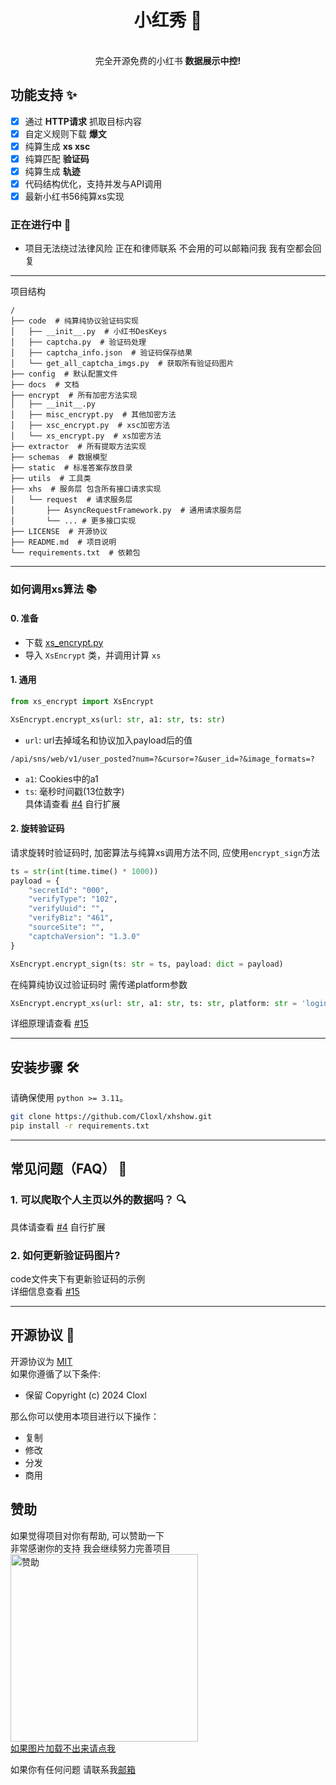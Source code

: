 <div align="center">
<h1 align="center">小红秀 📄</h1>
<br>
完全开源免费的小红书 <b>数据展示中控!</b>
<br>
</div>

## 功能支持 ✨

- [x] 通过 **HTTP请求** 抓取目标内容
- [x] 自定义规则下载 **爆文**
- [x] 纯算生成 **xs xsc**
- [x] 纯算匹配 **验证码**
- [x] 纯算生成 **轨迹**
- [x] 代码结构优化，支持并发与API调用
- [x] 最新小红书56纯算xs实现

### 正在进行中 🚀
-  项目无法绕过法律风险 正在和律师联系 不会用的可以邮箱问我 我有空都会回复

---
项目结构
```angular2html
/
├── code  # 纯算纯协议验证码实现
│   ├── __init__.py  # 小红书DesKeys
│   ├── captcha.py  # 验证码处理
│   ├── captcha_info.json  # 验证码保存结果
│   └── get_all_captcha_imgs.py  # 获取所有验证码图片
├── config  # 默认配置文件
├── docs  # 文档
├── encrypt  # 所有加密方法实现
│   ├── __init__.py
│   ├── misc_encrypt.py  # 其他加密方法
│   ├── xsc_encrypt.py  # xsc加密方法
│   └── xs_encrypt.py  # xs加密方法
├── extractor  # 所有提取方法实现
├── schemas  # 数据模型
├── static  # 标准答案存放目录
├── utils  # 工具类
├── xhs  # 服务层 包含所有接口请求实现
│   └── request  # 请求服务层
│       ├── AsyncRequestFramework.py  # 通用请求服务层
│       └── ... # 更多接口实现
├── LICENSE  # 开源协议
├── README.md  # 项目说明
└── requirements.txt  # 依赖包
```
---
### 如何调用xs算法 📚
#### 0. 准备
- 下载 [xs_encrypt.py](https://github.com/Cloxl/xhs-profile-spider/blob/master/encrypt/xs_encrypt.py)
- 导入 `XsEncrypt` 类，并调用计算 `xs`  
#### 1. 通用
```python  
from xs_encrypt import XsEncrypt 

XsEncrypt.encrypt_xs(url: str, a1: str, ts: str)
```  

- `url`: url去掉域名和协议加入payload后的值
```angular2html
/api/sns/web/v1/user_posted?num=?&cursor=?&user_id=?&image_formats=?
```

- `a1`: Cookies中的a1
- `ts`: 毫秒时间戳(13位数字)  
具体请查看 [#4](https://github.com/Cloxl/xhs-profile-spider/issues/4) 自行扩展

#### 2. 旋转验证码
请求旋转时验证码时, 加密算法与纯算xs调用方法不同, 应使用`encrypt_sign`方法  
```python  
ts = str(int(time.time() * 1000))
payload = {
    "secretId": "000",
    "verifyType": "102",
    "verifyUuid": "",
    "verifyBiz": "461",
    "sourceSite": "",
    "captchaVersion": "1.3.0"
}

XsEncrypt.encrypt_sign(ts: str = ts, payload: dict = payload)
```
在纯算纯协议过验证码时 需传递platform参数  
```python
XsEncrypt.encrypt_xs(url: str, a1: str, ts: str, platform: str = 'login')
```
详细原理请查看 [#15](https://github.com/Cloxl/xhshow/issues/15#issuecomment-2484476985)



---
## 安装步骤 🛠️

请确保使用 `python >= 3.11`。

```bash
git clone https://github.com/Cloxl/xhshow.git
pip install -r requirements.txt
```
---
## 常见问题（FAQ） 💬
### 1. 可以爬取个人主页以外的数据吗？ 🔍

具体请查看 [#4](https://github.com/Cloxl/xhshow/issues/4) 自行扩展  

### 2. 如何更新验证码图片?  

code文件夹下有更新验证码的示例  
详细信息查看 [#15](https://github.com/Cloxl/xhshow/issues/15#issuecomment-2484476985)

---
## 开源协议 📝
开源协议为 [MIT](https://github.com/Cloxl/xhshow/blob/master/LICENSE)  
如果你遵循了以下条件:
- 保留 Copyright (c) 2024 Cloxl

那么你可以使用本项目进行以下操作：
- 复制
- 修改
- 分发
- 商用
## 赞助
如果觉得项目对你有帮助, 可以赞助一下  
非常感谢你的支持 我会继续努力完善项目  
<img src="https://github.com/Cloxl/xhshow/blob/master/docs/sponsor.jpg" width="300" height="300" alt="赞助">  
[如果图片加载不出来请点我](https://vip.123pan.cn/1840147130/cdn/%E8%B5%9E%E8%B5%8FCloxl.jpg)

如果你有任何问题 请联系我[邮箱](mailto:cloxl2017@outlook.at)
